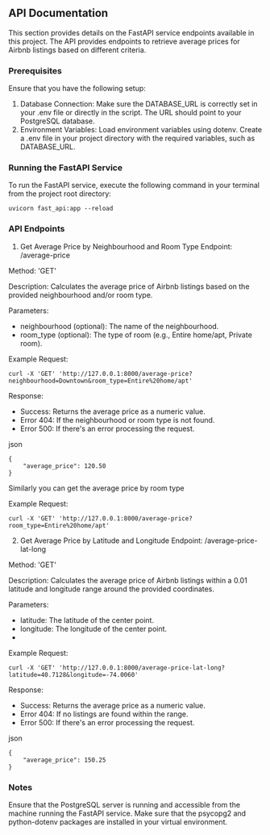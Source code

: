 ## API Documentation

This section provides details on the FastAPI service endpoints available in this project. The API provides endpoints to retrieve average prices for Airbnb listings based on different criteria.

### Prerequisites

Ensure that you have the following setup:

1. Database Connection: Make sure the DATABASE_URL is correctly set in your .env file or directly in the script. The URL should point to your PostgreSQL database.
2. Environment Variables: Load environment variables using dotenv. Create a .env file in your project directory with the required variables, such as DATABASE_URL.

### Running the FastAPI Service

To run the FastAPI service, execute the following command in your terminal from the project root directory:

  ```
  uvicorn fast_api:app --reload
  ```

### API Endpoints

1. Get Average Price by Neighbourhood and Room Type
Endpoint: /average-price

Method: 'GET'

Description: Calculates the average price of Airbnb listings based on the provided neighbourhood and/or room type.

Parameters:
- neighbourhood (optional): The name of the neighbourhood.
- room_type (optional): The type of room (e.g., Entire home/apt, Private room).

Example Request:
```
curl -X 'GET' 'http://127.0.0.1:8000/average-price?neighbourhood=Downtown&room_type=Entire%20home/apt'
```

Response:
- Success: Returns the average price as a numeric value.
- Error 404: If the neighbourhood or room type is not found.
- Error 500: If there's an error processing the request.

json
```
{
    "average_price": 120.50
}
```

Similarly you can get the average price by room type

Example Request:
```
curl -X 'GET' 'http://127.0.0.1:8000/average-price?room_type=Entire%20home/apt'
```

2. Get Average Price by Latitude and Longitude
Endpoint: /average-price-lat-long

Method: 'GET'

Description: Calculates the average price of Airbnb listings within a 0.01 latitude and longitude range around the provided coordinates.

Parameters:
- latitude: The latitude of the center point.
- longitude: The longitude of the center point.
- 
Example Request:
```
curl -X 'GET' 'http://127.0.0.1:8000/average-price-lat-long?latitude=40.7128&longitude=-74.0060'
```

Response:
- Success: Returns the average price as a numeric value.
- Error 404: If no listings are found within the range.
- Error 500: If there's an error processing the request.

json
```
{
    "average_price": 150.25
}
```

### Notes

Ensure that the PostgreSQL server is running and accessible from the machine running the FastAPI service.
Make sure that the psycopg2 and python-dotenv packages are installed in your virtual environment.
